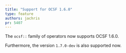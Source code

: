 ```yaml
---
title: "Support for OCSF 1.6.0"
type: feature
authors: jachris
pr: 5407
---
```


The `ocsf::` family of operators now supports OCSF 1.6.0.

Furthermore, the version `1.7.0-dev` is also supported now.
